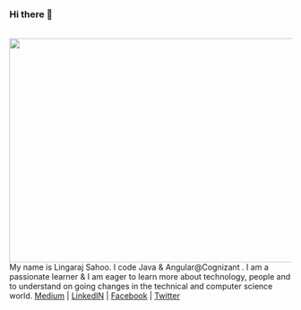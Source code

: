 ### Hi there 👋

<!--
**LingarajSah00/LingarajSah00** is a ✨ _special_ ✨ repository because its `README.md` (this file) appears on your GitHub profile.

Here are some ideas to get you started:

- 🔭 I’m currently working on ...
- 🌱 I’m currently learning ...
- 👯 I’m looking to collaborate on ...
- 🤔 I’m looking for help with ...
- 💬 Ask me about ...
- 📫 How to reach me: ...
- 😄 Pronouns: ...
- ⚡ Fun fact: ...
-->
<div align="center">
	<br>
	<a href="https://twitter.com/@lingarajsah00" target="_blank">
		<img src="https://raw.githubusercontent.com/LingarajSah00/image/main/design-icon-web-developer-svg_960911-2333.avif" width="800" height="400">
	</a>
	<br>
</div>

<div>My name is Lingaraj Sahoo. I code Java & Angular@Cognizant . I am a passionate learner & I am eager to learn more about technology, people and to understand on going changes in the technical and computer science world.  <a href="https://medium.com/@LingarajSah00" target="_blank">Medium</a>
| <a href="https://www.linkedin.com/in/lingarajsah00/" target="_blank">LinkedIN</a> | <a href="https://www.facebook.com/lingaraj.sahoo.904/" target="_blank">Facebook</a> | <a href="https://twitter.com/@lingarajsah00" target="_blank">Twitter</a> </div>
<br>
